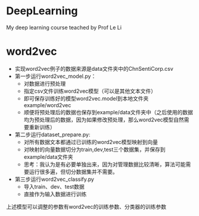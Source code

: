 # DeepLearning
My deep learning course teached by Prof Le Li

# word2vec

- 实现word2vec例子的数据来源是data文件夹中的ChnSentiCorp.csv
- 第一步运行word2vec_model.py：
  - 对数据进行预处理
  - 指定csv文件训练word2vec模型（可以是其他文本文件）
  - 即可保存训练好的模型word2vec.model到本地文件夹example/word2vec
  - 顺便将预处理后的数据也保存到example/data文件夹中（之后使用的数据均为预处理后的数据，因为如果修改预处理，那么word2vec模型自然需要重新训练）
- 第二步运行dataset_prepare.py:
  - 对所有数据文本都通过已训练的word2vec模型映射到向量
  - 对映射的向量数据切分为train,dev,test三个数据集，并保存到example/data文件夹
  - 思考：我认为是有必要单独出来，因为对管理数据比较清晰，算法可能需要运行很多遍，但切分数据集并不需要。
- 第三步运行word2vec_classify.py
  - 导入train、dev、test数据
  - 直接作为输入数据进行训练

上述模型可以调整的参数有word2vec的训练参数、分类器的训练参数